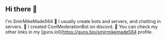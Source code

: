 ## Hi there 👋
I'm SmirMikeMade564
💬 I usually create bots and servers, and chatting in servers. 
🤖 I created CoolModerationBot on discord. 
🔗 You can check my other links in my [guns.lol](https://guns.bio/smirmikemade564 profile. 
<!--

**Here are some ideas to get you started:**

🙋‍♀️ A short introduction - what is your organization all about?
🌈 Contribution guidelines - how can the community get involved?
👩‍💻 Useful resources - where can the community find your docs? Is there anything else the community should know?
🍿 Fun facts - what does your team eat for breakfast?
🧙 Remember, you can do mighty things with the power of [Markdown](https://docs.github.com/github/writing-on-github/getting-started-with-writing-and-formatting-on-github/basic-writing-and-formatting-syntax)
-->
